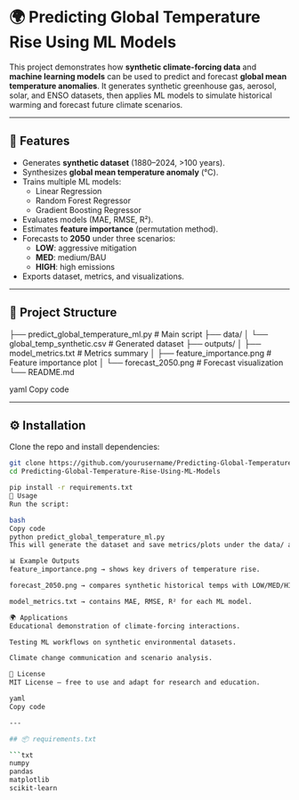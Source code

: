 # 🌍 Predicting Global Temperature Rise Using ML Models

This project demonstrates how **synthetic climate-forcing data** and **machine learning models** can be used to predict and forecast **global mean temperature anomalies**. It generates synthetic greenhouse gas, aerosol, solar, and ENSO datasets, then applies ML models to simulate historical warming and forecast future climate scenarios.

---

## 📌 Features
- Generates **synthetic dataset** (1880–2024, >100 years).
- Synthesizes **global mean temperature anomaly** (°C).
- Trains multiple ML models:
  - Linear Regression
  - Random Forest Regressor
  - Gradient Boosting Regressor
- Evaluates models (MAE, RMSE, R²).
- Estimates **feature importance** (permutation method).
- Forecasts to **2050** under three scenarios:
  - **LOW**: aggressive mitigation
  - **MED**: medium/BAU
  - **HIGH**: high emissions
- Exports dataset, metrics, and visualizations.

---

## 📂 Project Structure
├── predict_global_temperature_ml.py # Main script
├── data/
│ └── global_temp_synthetic.csv # Generated dataset
├── outputs/
│ ├── model_metrics.txt # Metrics summary
│ ├── feature_importance.png # Feature importance plot
│ └── forecast_2050.png # Forecast visualization
└── README.md

yaml
Copy code

---

## ⚙️ Installation
Clone the repo and install dependencies:

```bash
git clone https://github.com/yourusername/Predicting-Global-Temperature-Rise-Using-ML-Models.git
cd Predicting-Global-Temperature-Rise-Using-ML-Models

pip install -r requirements.txt
🚀 Usage
Run the script:

bash
Copy code
python predict_global_temperature_ml.py
This will generate the dataset and save metrics/plots under the data/ and outputs/ folders.

📊 Example Outputs
feature_importance.png → shows key drivers of temperature rise.

forecast_2050.png → compares synthetic historical temps with LOW/MED/HIGH scenarios to 2050.

model_metrics.txt → contains MAE, RMSE, R² for each ML model.

🌍 Applications
Educational demonstration of climate-forcing interactions.

Testing ML workflows on synthetic environmental datasets.

Climate change communication and scenario analysis.

📜 License
MIT License — free to use and adapt for research and education.

yaml
Copy code

---

## 📦 requirements.txt

```txt
numpy
pandas
matplotlib
scikit-learn
